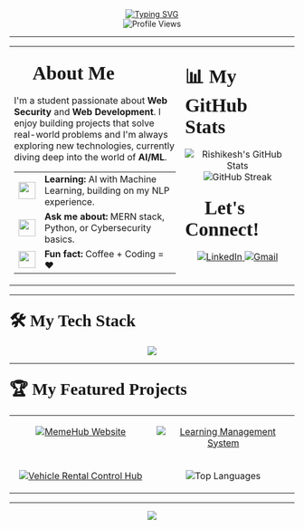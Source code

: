 <div align="center">
  <a href="https://github.com/Ri-Verma">
    <img src="https://readme-typing-svg.herokuapp.com?font=Times+New+Roman&size=30&pause=1000&color=FF5733&center=true&vCenter=true&width=490&lines=Hi+there%2C+I'm+Rishikesh+Verma+👋;Full-Stack+Developer;Web+Security+Enthusiast;AI+%26+ML+Explorer" alt="Typing SVG" />
  </a>
</div>

<div align="center"> 
  <img src="https://komarev.com/ghpvc/?username=Ri-Verma&label=Profile%20Views&color=0e75b6&style=flat" alt="Profile Views" /> 
</div>

---

<table>
<tr valign="top">
<td width="60%">

### <span style="font-family: 'Times New Roman'; font-size: 1.8em; font-weight: bold;">🚀 About Me</span>

I'm a student passionate about **Web Security** and **Web Development**. I enjoy building projects that solve real-world problems and I'm always exploring new technologies, currently diving deep into the world of **AI/ML**.

<table>
  <tr>
    <td><img src="https://raw.githubusercontent.com/iampavangandhi/iampavangandhi/master/gifs/learning.gif" width="30" /></td>
    <td><strong>Learning:</strong> AI with Machine Learning, building on my NLP experience.</td>
  </tr>
  <tr>
    <td><img src="https://raw.githubusercontent.com/iampavangandhi/iampavangandhi/master/gifs/ask-me.gif" width="30" /></td>
    <td><strong>Ask me about:</strong> MERN stack, Python, or Cybersecurity basics.</td>
  </tr>
    <tr>
    <td><img src="https://raw.githubusercontent.com/Tushar-OP/Tushar-OP/main/assets/GIF/FunFact.gif" width="30" /></td>
    <td><strong>Fun fact:</strong> Coffee + Coding = ❤️</td>
  </tr>
</table>

</td>
<td width="40%">

### <span style="font-family: 'Times New Roman'; font-size: 1.8em; font-weight: bold;">📊 My GitHub Stats</span>

<p align="center">
  <img src="https://github-readme-stats.vercel.app/api?username=Ri-Verma&show_icons=true&theme=radical&rank_icon=github&hide_border=true" alt="Rishikesh's GitHub Stats"/>
  <img src="https://github-readme-streak-stats.herokuapp.com/?user=Ri-Verma&theme=radical&hide_border=true" alt="GitHub Streak"/>
</p>

### <span style="font-family: 'Times New Roman'; font-size: 1.8em; font-weight: bold;">🤝 Let's Connect!</span>
<div align="center">
  <a href="https://www.linkedin.com/in/rishikesh-verma-aab4a1256/" target="_blank">
    <img src="https://img.shields.io/badge/LinkedIn-0077B5?style=for-the-badge&logo=linkedin&logoColor=white" alt="LinkedIn"/>
  </a>
  <a href="mailto:user.rishikesh@gmail.com">
    <img src="https://img.shields.io/badge/Gmail-D14836?style=for-the-badge&logo=gmail&logoColor=white" alt="Gmail"/>
  </a>
</div>

</td>
</tr>
</table>

---

### <span style="font-family: 'Times New Roman'; font-size: 1.8em; font-weight: bold;">🛠️ My Tech Stack</span>
<p align="center">
  <a href="https://skillicons.dev">
    <img src="https://skillicons.dev/icons?i=c,cpp,python,js,html,css,react,bootstrap,nodejs,express,mongodb,mysql,postgres,git,vscode,postman&perline=8" />
  </a>
</p>

---

### <span style="font-family: 'Times New Roman'; font-size: 1.8em; font-weight: bold;">🏆 My Featured Projects</span>

<table>
<tr valign="top">
<td width="50%">
  <p align="center">
    <a href="https://github.com/Ri-Verma/MemeHub">
      <img src="https://github-readme-stats.vercel.app/api/pin/?username=Ri-Verma&repo=MemeHub&theme=radical&title_color=FF5733&icon_color=00BFB2&text_color=FFFFFF&hide_border=true" alt="MemeHub Website"/>
    </a>
  </p>
</td>
<td width="50%">
  <p align="center">
    <a href="https://github.com/Ri-Verma/Learning-management-system">
      <img src="https://github-readme-stats.vercel.app/api/pin/?username=Ri-Verma&repo=Learning-management-system&theme=radical&title_color=FF5733&icon_color=00BFB2&text_color=FFFFFF&hide_border=true" alt="Learning Management System"/>
    </a>
  </p>
</td>
</tr>
<tr valign="top">
<td width="50%">
  <p align="center">
    <a href="https://github.com/Ri-Verma/Vehicle-Rental-Control-Hub">
      <img src="https://github-readme-stats.vercel.app/api/pin/?username=Ri-Verma&repo=Vehicle-Rental-Control-Hub&theme=radical&title_color=FF5733&icon_color=00BFB2&text_color=FFFFFF&hide_border=true" alt="Vehicle Rental Control Hub"/>
    </a>
  </p>
</td>
<td width="50%">
  <p align="center">
    <img src="https://github-readme-stats.vercel.app/api/top-langs/?username=Ri-Verma&layout=compact&theme=radical&hide_border=true" alt="Top Languages"/>
  </p>
</td>
</tr>
</table>

---

<p align="center">
  <img src="https://user-images.githubusercontent.com/73097560/115834477-dbab4500-a447-11eb-908a-139a6edaec5c.gif">
</p>
